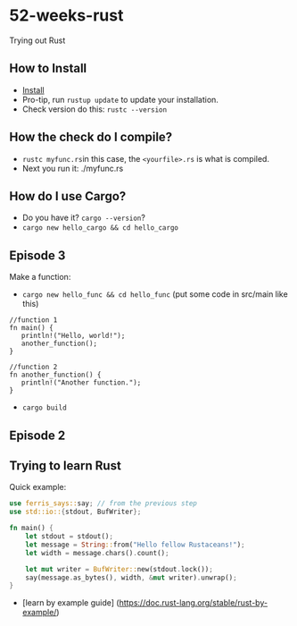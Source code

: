 # 52-weeks-rust
Trying out Rust

## How to Install

* [Install](https://doc.rust-lang.org/book/ch01-01-installation.html)
* Pro-tip, run `rustup update` to update your installation.
* Check version do this: `rustc --version`

## How the check do I compile?

* `rustc myfunc.rs`in this case, the `<yourfile>.rs` is what is compiled.
* Next you run it: ./myfunc.rs

## How do I use Cargo?

* Do you have it? `cargo --version`?
* `cargo new hello_cargo && cd hello_cargo`



## Episode 3
Make a function:

* `cargo new hello_func && cd hello_func` (put some code in src/main like this)
 
 ```
 //function 1
fn main() {
    println!("Hello, world!");
    another_function();
}

//function 2
fn another_function() {
    println!("Another function.");
}
``` 
* `cargo build`

## Episode 2
## Trying to learn Rust

Quick example:
``` rust
use ferris_says::say; // from the previous step
use std::io::{stdout, BufWriter};

fn main() {
    let stdout = stdout();
    let message = String::from("Hello fellow Rustaceans!");
    let width = message.chars().count();

    let mut writer = BufWriter::new(stdout.lock());
    say(message.as_bytes(), width, &mut writer).unwrap();
}

```
* [learn by example guide] (https://doc.rust-lang.org/stable/rust-by-example/)

